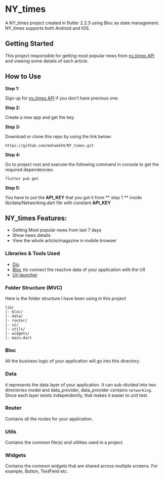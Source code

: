 # NY_times

A NY_times project created in flutter 2.2.3 using Bloc as state management. NY_times supports both Android and IOS.

## Getting Started

This project responsible for getting most popular news from [ny_times API](https://developer.nytimes.com/apis) and viewing some details of each article.

## How to Use

**Step 1:**

Sign up for [ny_times API](https://developer.nytimes.com/apis) if you don't have previous one:

**Step 2:**

Create a new app and get the key.

**Step 3:**

Download or clone this repo by using the link below:

```
https://github.com/mohamd34/NY_times.git
```

**Step 4:**

Go to project root and execute the following command in console to get the required dependencies:

```
flutter pub get
```

**Step 5:**

You have to put the **API_KEY** that you got it from ** step 1 ** inside lib/data/Networking.dart file with constant **API_KEY**

## NY_times Features:


* Getting Most popular news from last 7 days
* Show news details
* View the whole article/magazine in mobile browser

### Libraries & Tools Used

* [Dio](https://github.com/flutterchina/dio)
* [Bloc](https://github.com/felangel/bloc/tree/master/packages/flutter_bloc) (to connect the reactive data of your application with the UI)
* [Url launcher](https://github.com/flutter/plugins/tree/main/packages/url_launcher/url_launcher)

### Folder Structure (MVC)

Here is the folder structure I have been using in this project

```
lib/
|- bloc/
|- data/
|- router/
|- ui/
|- utils/
|- widgets/
|- main.dart
```

### Bloc

All the business logic of your application will go into this directory.

### Data

it represents the data layer of your application. It can sub-divided into two directories model and data_provider, data_provider contains  `networking`. Since each layer exists independently, that makes it easier to unit test.

### Router

Contains all the routes for your application.

### Utils

Contains the common file(s) and utilities used in a project.

### Widgets

Contains the common widgets that are shared across multiple screens. For example, Button, TextField etc.
